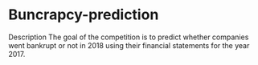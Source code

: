 # Buncrapcy-prediction
Description The goal of the competition is to predict whether companies went bankrupt or not in 2018 using their financial statements for the year 2017.
